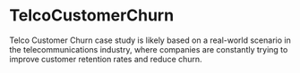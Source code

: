 # TelcoCustomerChurn
Telco Customer Churn case study is likely based on a real-world scenario in the telecommunications industry, where companies are constantly trying to improve customer retention rates and reduce churn.
